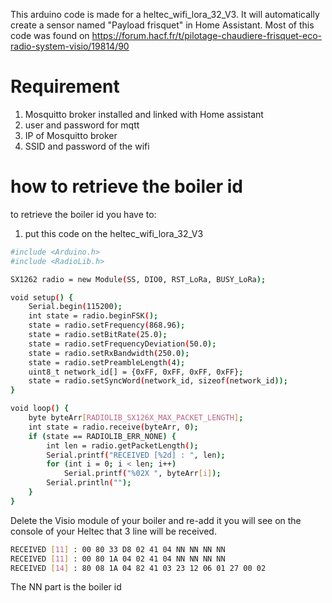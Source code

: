 This arduino code is made for a heltec_wifi_lora_32_V3. 
It will automatically create a sensor named "Payload frisquet" in Home Assistant. 
Most of this code was found on https://forum.hacf.fr/t/pilotage-chaudiere-frisquet-eco-radio-system-visio/19814/90
 
# Requirement

1. Mosquitto broker installed and linked with Home assistant
2. user and password for mqtt 
3. IP of Mosquitto broker
4. SSID and password of the wifi

# how to retrieve the boiler id

to retrieve the boiler id you have to: 

1. put this code on the heltec_wifi_lora_32_V3
```bash
#include <Arduino.h>
#include <RadioLib.h>

SX1262 radio = new Module(SS, DIO0, RST_LoRa, BUSY_LoRa); 

void setup() {
    Serial.begin(115200);
    int state = radio.beginFSK();
    state = radio.setFrequency(868.96);
    state = radio.setBitRate(25.0);
    state = radio.setFrequencyDeviation(50.0);
    state = radio.setRxBandwidth(250.0);
    state = radio.setPreambleLength(4);
    uint8_t network_id[] = {0xFF, 0xFF, 0xFF, 0xFF};
    state = radio.setSyncWord(network_id, sizeof(network_id));
}

void loop() {
    byte byteArr[RADIOLIB_SX126X_MAX_PACKET_LENGTH];
    int state = radio.receive(byteArr, 0);
    if (state == RADIOLIB_ERR_NONE) {
        int len = radio.getPacketLength();
        Serial.printf("RECEIVED [%2d] : ", len);
        for (int i = 0; i < len; i++) 
            Serial.printf("%02X ", byteArr[i]);
        Serial.println("");
    }
}
```
Delete the Visio module of your boiler and re-add it
you will see on the console of your Heltec that 3 line will be received.

```bash
RECEIVED [11] : 00 80 33 D8 02 41 04 NN NN NN NN 
RECEIVED [11] : 00 80 1A 04 02 41 04 NN NN NN NN 
RECEIVED [14] : 80 08 1A 04 82 41 03 23 12 06 01 27 00 02
```
The NN part is the boiler id
